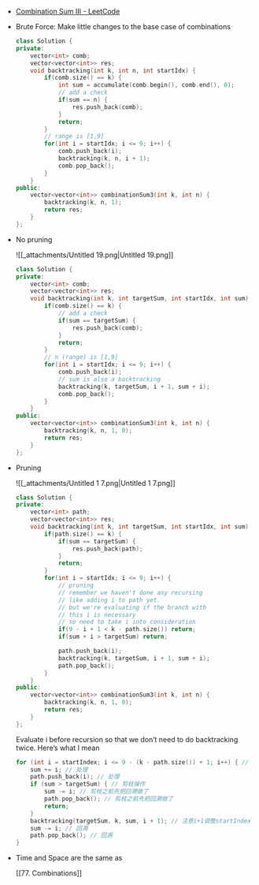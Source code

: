 - [Combination Sum III - LeetCode](https://leetcode.com/problems/combination-sum-iii/description/)
- Brute Force: Make little changes to the base case of combinations
    
    ```C++
    class Solution {
    private:
        vector<int> comb;
        vector<vector<int>> res;
        void backtracking(int k, int n, int startIdx) {
            if(comb.size() == k) {
                int sum = accumulate(comb.begin(), comb.end(), 0);
                // add a check
                if(sum == n) {
                    res.push_back(comb);
                }
                return;
            }
            // range is [1,9]
            for(int i = startIdx; i <= 9; i++) {
                comb.push_back(i);
                backtracking(k, n, i + 1);
                comb.pop_back();
            }
        }
    public:
        vector<vector<int>> combinationSum3(int k, int n) {
            backtracking(k, n, 1);
            return res;
        }
    };
    ```
    
- No pruning
    
    ![[_attachments/Untitled 19.png|Untitled 19.png]]
    
    ```C++
    class Solution {
    private:
        vector<int> comb;
        vector<vector<int>> res;
        void backtracking(int k, int targetSum, int startIdx, int sum) {
            if(comb.size() == k) {
                // add a check
                if(sum == targetSum) {
                    res.push_back(comb);
                }
                return;
            }
            // n (range) is [1,9]
            for(int i = startIdx; i <= 9; i++) {
                comb.push_back(i);
                // sum is also a backtracking
                backtracking(k, targetSum, i + 1, sum + i);
                comb.pop_back();
            }
        }
    public:
        vector<vector<int>> combinationSum3(int k, int n) {
            backtracking(k, n, 1, 0);
            return res;
        }
    };
    ```
    
- Pruning
    
    ![[_attachments/Untitled 1 7.png|Untitled 1 7.png]]
    
    ```C++
    class Solution {
    private:
        vector<int> path;
        vector<vector<int>> res;
        void backtracking(int k, int targetSum, int startIdx, int sum) {
            if(path.size() == k) {
                if(sum == targetSum) {
                    res.push_back(path);
                }
                return;
            }
            for(int i = startIdx; i <= 9; i++) {
                // pruning
                // remember we haven't done any recursing
                // like adding i to path yet.
                // but we're evaluating if the branch with
                // this i is necessary
                // so need to take i into consideration
                if(9 - i + 1 < k - path.size()) return;
                if(sum + i > targetSum) return;
    
                path.push_back(i);
                backtracking(k, targetSum, i + 1, sum + i);
                path.pop_back();
            }
        }
    public:
        vector<vector<int>> combinationSum3(int k, int n) {
            backtracking(k, n, 1, 0);
            return res;
        }
    };
    ```
    
    Evaluate i before recursion so that we don’t need to do backtracking twice. Here’s what I mean
    
    ```C++
    for (int i = startIndex; i <= 9 - (k - path.size()) + 1; i++) { // 剪枝
        sum += i; // 处理
        path.push_back(i); // 处理
        if (sum > targetSum) { // 剪枝操作
            sum -= i; // 剪枝之前先把回溯做了
            path.pop_back(); // 剪枝之前先把回溯做了
            return;
        }
        backtracking(targetSum, k, sum, i + 1); // 注意i+1调整startIndex
        sum -= i; // 回溯
        path.pop_back(); // 回溯
    }
    ```
    
- Time and Space are the same as
    
    [[77. Combinations]]